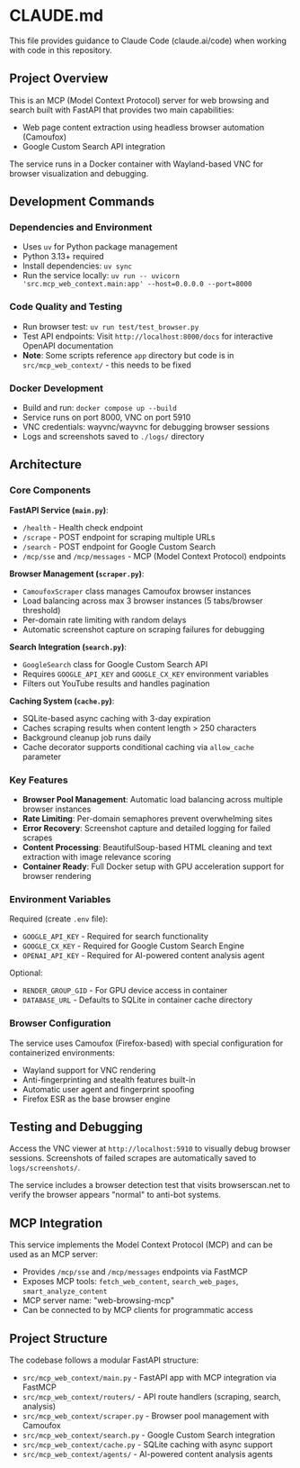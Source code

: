 # CLAUDE.md

This file provides guidance to Claude Code (claude.ai/code) when working with code in this repository.

## Project Overview

This is an MCP (Model Context Protocol) server for web browsing and search built with FastAPI that provides two main capabilities:

- Web page content extraction using headless browser automation (Camoufox)
- Google Custom Search API integration

The service runs in a Docker container with Wayland-based VNC for browser visualization and debugging.

## Development Commands

### Dependencies and Environment

- Uses `uv` for Python package management
- Python 3.13+ required
- Install dependencies: `uv sync`
- Run the service locally: `uv run -- uvicorn 'src.mcp_web_context.main:app' --host=0.0.0.0 --port=8000`

### Code Quality and Testing

- Run browser test: `uv run test/test_browser.py`
- Test API endpoints: Visit `http://localhost:8000/docs` for interactive OpenAPI documentation
- **Note**: Some scripts reference `app` directory but code is in `src/mcp_web_context/` - this needs to be fixed

### Docker Development

- Build and run: `docker compose up --build`
- Service runs on port 8000, VNC on port 5910
- VNC credentials: wayvnc/wayvnc for debugging browser sessions
- Logs and screenshots saved to `./logs/` directory

## Architecture

### Core Components

**FastAPI Service (`main.py`)**:

- `/health` - Health check endpoint
- `/scrape` - POST endpoint for scraping multiple URLs
- `/search` - POST endpoint for Google Custom Search
- `/mcp/sse` and `/mcp/messages` - MCP (Model Context Protocol) endpoints

**Browser Management (`scraper.py`)**:

- `CamoufoxScraper` class manages Camoufox browser instances
- Load balancing across max 3 browser instances (5 tabs/browser threshold)
- Per-domain rate limiting with random delays
- Automatic screenshot capture on scraping failures for debugging

**Search Integration (`search.py`)**:

- `GoogleSearch` class for Google Custom Search API
- Requires `GOOGLE_API_KEY` and `GOOGLE_CX_KEY` environment variables
- Filters out YouTube results and handles pagination

**Caching System (`cache.py`)**:

- SQLite-based async caching with 3-day expiration
- Caches scraping results when content length > 250 characters
- Background cleanup job runs daily
- Cache decorator supports conditional caching via `allow_cache` parameter

### Key Features

- **Browser Pool Management**: Automatic load balancing across multiple browser instances
- **Rate Limiting**: Per-domain semaphores prevent overwhelming sites
- **Error Recovery**: Screenshot capture and detailed logging for failed scrapes
- **Content Processing**: BeautifulSoup-based HTML cleaning and text extraction with image relevance scoring
- **Container Ready**: Full Docker setup with GPU acceleration support for browser rendering

### Environment Variables

Required (create `.env` file):

- `GOOGLE_API_KEY` - Required for search functionality  
- `GOOGLE_CX_KEY` - Required for Google Custom Search Engine
- `OPENAI_API_KEY` - Required for AI-powered content analysis agent

Optional:

- `RENDER_GROUP_GID` - For GPU device access in container
- `DATABASE_URL` - Defaults to SQLite in container cache directory

### Browser Configuration

The service uses Camoufox (Firefox-based) with special configuration for containerized environments:

- Wayland support for VNC rendering
- Anti-fingerprinting and stealth features built-in
- Automatic user agent and fingerprint spoofing
- Firefox ESR as the base browser engine

## Testing and Debugging

Access the VNC viewer at `http://localhost:5910` to visually debug browser sessions. Screenshots of failed scrapes are automatically saved to `logs/screenshots/`.

The service includes a browser detection test that visits browserscan.net to verify the browser appears "normal" to anti-bot systems.

## MCP Integration

This service implements the Model Context Protocol (MCP) and can be used as an MCP server:

- Provides `/mcp/sse` and `/mcp/messages` endpoints via FastMCP
- Exposes MCP tools: `fetch_web_content`, `search_web_pages`, `smart_analyze_content`
- MCP server name: "web-browsing-mcp"
- Can be connected to by MCP clients for programmatic access

## Project Structure

The codebase follows a modular FastAPI structure:

- `src/mcp_web_context/main.py` - FastAPI app with MCP integration via FastMCP
- `src/mcp_web_context/routers/` - API route handlers (scraping, search, analysis)
- `src/mcp_web_context/scraper.py` - Browser pool management with Camoufox
- `src/mcp_web_context/search.py` - Google Custom Search integration
- `src/mcp_web_context/cache.py` - SQLite caching with async support
- `src/mcp_web_context/agents/` - AI-powered content analysis agents
